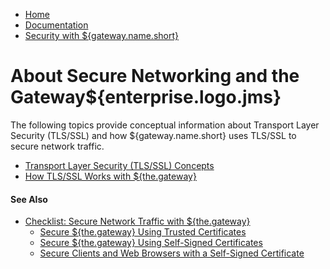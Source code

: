 -   [Home](../../index.md)
-   [Documentation](../index.md)
-   [Security with ${gateway.name.short}](../index.md#security)

About Secure Networking and the Gateway${enterprise.logo.jms}
=============================================================

The following topics provide conceptual information about Transport Layer Security (TLS/SSL) and how ${gateway.name.short} uses TLS/SSL to secure network traffic.

-   [Transport Layer Security (TLS/SSL) Concepts](c_tls.md)
-   [How TLS/SSL Works with ${the.gateway}](u_tls_works.md)

#### See Also

-   [Checklist: Secure Network Traffic with ${the.gateway}](o_tls.md)
    -   [Secure ${the.gateway} Using Trusted Certificates](p_tls_trusted.md)
    -   [Secure ${the.gateway} Using Self-Signed Certificates](p_tls_selfsigned.md)
    -   [Secure Clients and Web Browsers with a Self-Signed Certificate](p_tls_clientapp.md)


